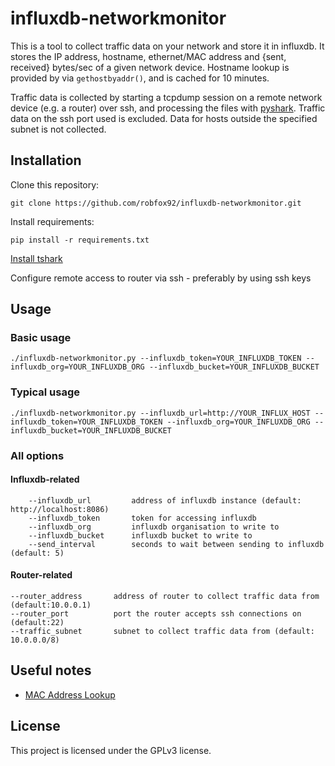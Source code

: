 # influxdb-networkmonitor

This is a tool to collect traffic data on your network and store it in influxdb.  It stores the IP address, hostname, ethernet/MAC address and {sent, received} bytes/sec of a given network device. Hostname lookup is provided by via `gethostbyaddr()`, and is cached for 10 minutes.

Traffic data is collected by starting a tcpdump session on a remote network device (e.g. a router) over ssh, and processing the files with [pyshark](https://github.com/KimiNewt/pyshark/). Traffic data on the ssh port used is excluded. Data for hosts outside the specified subnet is not collected.

## Installation

Clone this repository:

`git clone https://github.com/robfox92/influxdb-networkmonitor.git`

Install requirements:

`pip install -r requirements.txt`

[Install tshark](https://tshark.dev/setup/install/)

Configure remote access to router via ssh - preferably by using ssh keys

## Usage

### Basic usage

`./influxdb-networkmonitor.py --influxdb_token=YOUR_INFLUXDB_TOKEN --influxdb_org=YOUR_INFLUXDB_ORG --influxdb_bucket=YOUR_INFLUXDB_BUCKET`

### Typical usage

`./influxdb-networkmonitor.py --influxdb_url=http://YOUR_INFLUX_HOST --influxdb_token=YOUR_INFLUXDB_TOKEN --influxdb_org=YOUR_INFLUXDB_ORG --influxdb_bucket=YOUR_INFLUXDB_BUCKET`

### All options

#### Influxdb-related

```
    --influxdb_url         address of influxdb instance (default: http://localhost:8086)
    --influxdb_token       token for accessing influxdb
    --influxdb_org         influxdb organisation to write to
    --influxdb_bucket      influxdb bucket to write to
    --send_interval        seconds to wait between sending to influxdb (default: 5)
```

#### Router-related

```
--router_address       address of router to collect traffic data from (default:10.0.0.1)
--router_port          port the router accepts ssh connections on (default:22)
--traffic_subnet       subnet to collect traffic data from (default: 10.0.0.0/8)
```

## Useful notes

* [MAC Address Lookup](https://macaddress.io/mac-address-lookup)

## License

This project is licensed under the GPLv3 license.